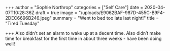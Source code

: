 +++
author = "Sophie Northrop"
categories = ["Self Care"]
date = 2020-04-07T10:28:36Z
draft = true
image = "/uploads/E9062BAF-987D-455C-B9F4-2DEC6696B246.jpeg"
summary = "Went to bed too late last night!"
title = "Tired Tuesday"

+++
Also didn’t set an alarm to wake up at a decent time. Also didn’t make time for breakfast for the first time in about three weeks - have been doing well! 